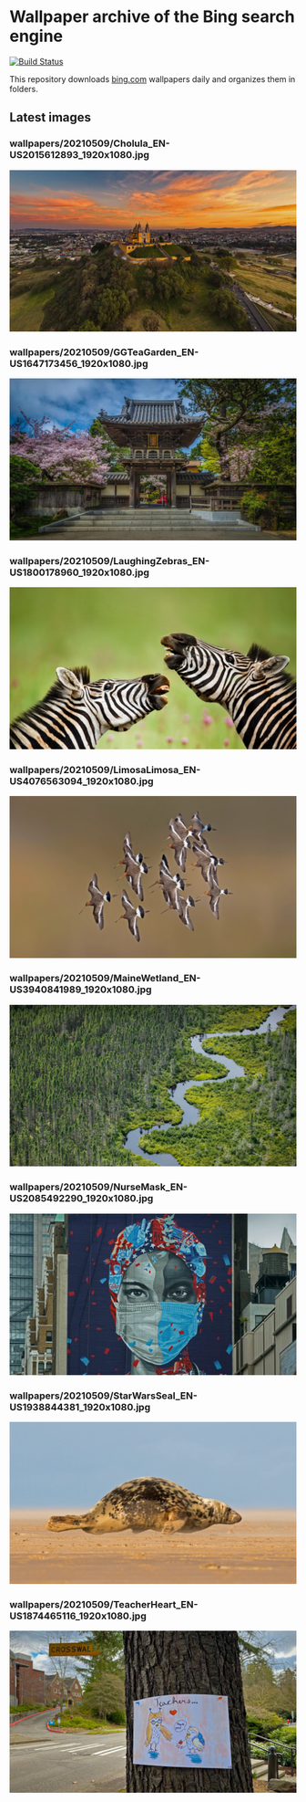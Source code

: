 # Wallpaper archive of the Bing search engine

[![Build Status](https://travis-ci.org/kijart/bing-daily-images-dl.svg?branch=wallpapers)](https://travis-ci.org/kijart/bing-daily-images-dl)

This repository downloads [bing.com](https://www.bing.com) wallpapers daily and organizes them in folders.

## Latest images

<!-- Wallpapers -->

### wallpapers/20210509/Cholula_EN-US2015612893_1920x1080.jpg

![wallpapers/20210509/Cholula_EN-US2015612893_1920x1080.jpg](wallpapers/20210509/Cholula_EN-US2015612893_1920x1080.jpg)

### wallpapers/20210509/GGTeaGarden_EN-US1647173456_1920x1080.jpg

![wallpapers/20210509/GGTeaGarden_EN-US1647173456_1920x1080.jpg](wallpapers/20210509/GGTeaGarden_EN-US1647173456_1920x1080.jpg)

### wallpapers/20210509/LaughingZebras_EN-US1800178960_1920x1080.jpg

![wallpapers/20210509/LaughingZebras_EN-US1800178960_1920x1080.jpg](wallpapers/20210509/LaughingZebras_EN-US1800178960_1920x1080.jpg)

### wallpapers/20210509/LimosaLimosa_EN-US4076563094_1920x1080.jpg

![wallpapers/20210509/LimosaLimosa_EN-US4076563094_1920x1080.jpg](wallpapers/20210509/LimosaLimosa_EN-US4076563094_1920x1080.jpg)

### wallpapers/20210509/MaineWetland_EN-US3940841989_1920x1080.jpg

![wallpapers/20210509/MaineWetland_EN-US3940841989_1920x1080.jpg](wallpapers/20210509/MaineWetland_EN-US3940841989_1920x1080.jpg)

### wallpapers/20210509/NurseMask_EN-US2085492290_1920x1080.jpg

![wallpapers/20210509/NurseMask_EN-US2085492290_1920x1080.jpg](wallpapers/20210509/NurseMask_EN-US2085492290_1920x1080.jpg)

### wallpapers/20210509/StarWarsSeal_EN-US1938844381_1920x1080.jpg

![wallpapers/20210509/StarWarsSeal_EN-US1938844381_1920x1080.jpg](wallpapers/20210509/StarWarsSeal_EN-US1938844381_1920x1080.jpg)

### wallpapers/20210509/TeacherHeart_EN-US1874465116_1920x1080.jpg

![wallpapers/20210509/TeacherHeart_EN-US1874465116_1920x1080.jpg](wallpapers/20210509/TeacherHeart_EN-US1874465116_1920x1080.jpg)

